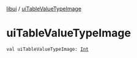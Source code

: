 [libui](index.md) / [uiTableValueTypeImage](./ui-table-value-type-image.md)

# uiTableValueTypeImage

`val uiTableValueTypeImage: `[`Int`](https://kotlinlang.org/api/latest/jvm/stdlib/kotlin/-int/index.html)